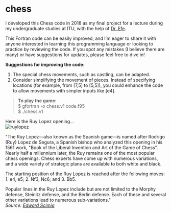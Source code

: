 # chess

I developed this Chess code in 2018 as my final project for a lecture during my undergraduate studies at ITU, with the help of [Dr. Efe](https://www.researchgate.net/profile/Bahtiyar-Efe "BahtiyarEfe").
  
This Fortran code can be easily improved, and I’m eager to share it with anyone interested in learning this programming language or looking to practice by reviewing the code. If you spot any mistakes (I believe there are many) or have suggestions for updates, please feel free to dive in!

    
__Suggestions for improving the code:__
1. The special chess movements, such as castling, can be adapted.
2. Consider simplifying the movement of pieces. Instead of specifying locations (for example, from [7,5] to [5,5]), you could enhance the code to allow movements with simpler inputs like [e4].
  
  
> __To play the game:__  
> $ gfortran -o chess.v1 code.f95  
> $ ./chess.v1  
  
Here is the Ruy Lopez opening...  
![ruylopez](https://github.com/cansud98/chess/assets/81981060/4bf945f8-6ae1-49b8-a770-9ab35123bc37)

"The Ruy Lopez—also known as the Spanish game—is named after Rodrigo (Ruy) Lopez de Segura, a Spanish bishop who analyzed this opening in his 1561 work, "Book of the Liberal Invention and Art of the Game of Chess". Nearly half a millennium later, the Ruy remains one of the most popular chess openings. Chess experts have come up with numerous variations, and a wide variety of strategic plans are available to both white and black.  
  
The starting position of the Ruy Lopez is reached after the following moves: 1. e4, e5; 2. Nf3, Nc6; and 3. Bb5.  
  
Popular lines in the Ruy Lopez include but are not limited to the Morphy defense, Steinitz defense, and the Berlin defense. Each of these and several other variations lead to numerous sub-variations."  
*Source: [Edward Scimia](https://www.thesprucecrafts.com/most-common-chess-openings-611517 "website")*
